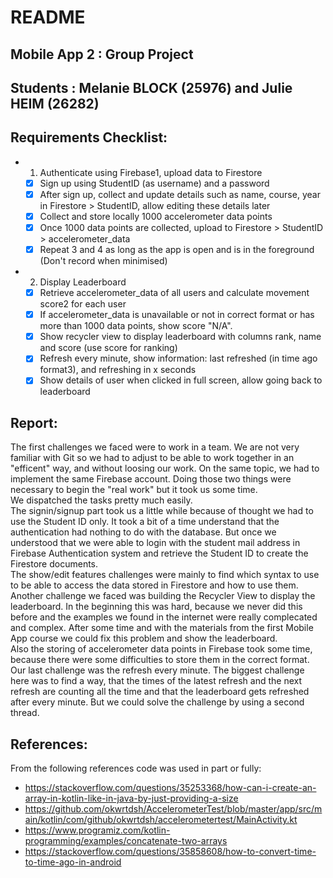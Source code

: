 # README 
## Mobile App 2 : Group Project 
## Students : Melanie BLOCK (25976) and Julie HEIM (26282)

## Requirements Checklist:
- 1. Authenticate using Firebase1, upload data to Firestore
   - [x] Sign up using StudentID (as username) and a password
   - [x] After sign up, collect and update details such as name, course, year in Firestore > StudentID, allow editing these details later
   - [x] Collect and store locally 1000 accelerometer data points
   - [x] Once 1000 data points are collected, upload to Firestore > StudentID > accelerometer_data
   - [x] Repeat 3 and 4 as long as the app is open and is in the foreground (Don't record when minimised)
- 2. Display Leaderboard
   - [x] Retrieve accelerometer_data of all users and calculate movement score2 for each user
   - [x] If accelerometer_data is unavailable or not in correct format or has more than 1000 data points, show score "N/A".
   - [x] Show recycler view to display leaderboard with columns rank, name and score (use score for ranking)
   - [x] Refresh every minute, show information: last refreshed (in time ago format3), and refreshing in x seconds
   - [x] Show details of user when clicked in full screen, allow going back to leaderboard

## Report: 

The first challenges we faced were to work in a team. We are not very familiar with Git so we had to adjust to be able to work together in an "efficent" way, and without loosing our work. On the same topic, we had to implement the same Firebase account. Doing those two things were necessary to begin the "real work" but it took us some time. <br />
We dispatched the tasks pretty much easily. <br />
The signin/signup part took us a little while because of thought we had to use the Student ID only. It took a bit of a time understand that the authentication had nothing to do with the database. But once we understood that we were able to login with the student mail address in Firebase Authentication system and retrieve the Student ID to create the Firestore documents.<br />
The show/edit features challenges were mainly to find which syntax to use to be able to access the data stored in Firestore and how to use them.<br />
Another challenge we faced was building the Recycler View to display the leaderboard. In the beginning this was hard, because we never did this before and the examples we found in the internet were really complecated and complex. After some time and with the materials from the first Mobile App course we could fix this problem and show the leaderboard.<br />
Also the storing of accelerometer data points in Firebase took some time, because there were some difficulties to store them in the correct format.<br />
Our last challenge was the refresh every minute. The biggest challenge here was to find a way, that the times of the latest refresh and the next refresh are counting all the time and that the leaderboard gets refreshed after every minute. But we could solve the challenge by using a second thread.<br />



## References:
From the following references code was used in part or fully:
- https://stackoverflow.com/questions/35253368/how-can-i-create-an-array-in-kotlin-like-in-java-by-just-providing-a-size
- https://github.com/okwrtdsh/AccelerometerTest/blob/master/app/src/main/kotlin/com/github/okwrtdsh/accelerometertest/MainActivity.kt
- https://www.programiz.com/kotlin-programming/examples/concatenate-two-arrays
- https://stackoverflow.com/questions/35858608/how-to-convert-time-to-time-ago-in-android
